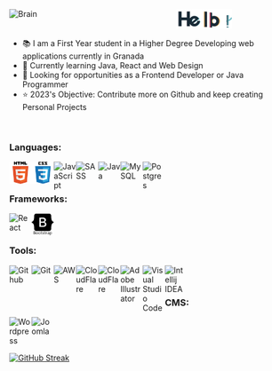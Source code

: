 <img align="left" alt="Brain" width="300" src="http://gifimage.net/wp-content/uploads/2017/10/cerebro-gif-tumblr-3.gif">


  <img src="./output-onlinegiftools.gif" width="20%">

- 📚 I am a First Year student in a Higher Degree Developing web applications currently in Granada
- 🧠 Currently learning Java, React and Web Design
- 🧪 Looking for opportunities as a Frontend Developer or Java Programmer
- ⭐ 2023's Objective: Contribute more on Github and keep creating Personal Projects

<br />

### Languages:

<img align="left" alt="HTML5" width="40px" src="https://raw.githubusercontent.com/github/explore/80688e429a7d4ef2fca1e82350fe8e3517d3494d/topics/html/html.png" />
<img align="left" alt="CSS3" width="40px" src="https://raw.githubusercontent.com/github/explore/80688e429a7d4ef2fca1e82350fe8e3517d3494d/topics/css/css.png" />
<img align="left" alt="JavaScript" width="40px" src="https://img.icons8.com/color/512/javascript.png" />
<img align="left" alt="SASS" width="40px" src="https://img.icons8.com/color/512/sass.png" />
<img align="left" alt="Java" width="40px" src="https://camo.githubusercontent.com/20ffa1c9a31e2c991c8b52b0cb7be938de51db4b7a9299658fef28efb0cc845a/68747470733a2f2f63646e2e6a7364656c6976722e6e65742f67682f64657669636f6e732f64657669636f6e2f69636f6e732f6a6176612f6a6176612d6f726967696e616c2e737667" />
<img align="left" alt="MySQL" width="40px" src="https://img.icons8.com/color/512/mysql-logo.png" />
<img align="left" alt="Postgres" width="40px" src="https://img.icons8.com/color/512/postgreesql.png" />

<br></br>
### Frameworks:
<img align="left" alt="React" width="40px" src="https://img.icons8.com/color/512/react-native.png" />
<img align="left" alt="Bootstrap" width="40px" src="https://raw.githubusercontent.com/devicons/devicon/master/icons/bootstrap/bootstrap-plain-wordmark.svg" />



<br></br>
### Tools:
<img align="left" alt="Github" width="40px" src="https://img.icons8.com/ios-glyphs/512/github.png" />
<img align="left" alt="Git" width="40px" src="https://img.icons8.com/color/512/git.png" />
<img align="left" alt="AWS" width="40px" src="https://img.icons8.com/color/512/amazon-web-services.png" />
<img align="left" alt="CloudFlare" width="40px" src="https://img.icons8.com/color/512/cloudflare.png" />
<img align="left" alt="CloudFlare" width="40px" src="https://www.storagealchemist.com/wp-content/uploads/2021/08/Syno-ApacheHTTP-logo-DSM6.png" />
<img align="left" alt="Adobe Illustrator" width="40px" src="https://img.icons8.com/color/512/adobe-illustrator--v1.png" />
<img align="left" alt="Visual Studio Code" width="40px" src="https://img.icons8.com/color/512/visual-studio-code-2019.png" />
<img align="left" alt="Intellij IDEA" width="40px" src="https://img.icons8.com/color/512/intellij-idea.png" />

<br></br>
### CMS:
<img align="left" alt="Wordpress" width="40px" src="https://img.icons8.com/color/512/wordpress.png" />
<img align="left" alt="Joomla" width="40px" src="https://img.icons8.com/color/512/joomla.png" />

<br>
<br><br>

[![GitHub Streak](https://streak-stats.demolab.com?user=jmcamposdev&theme=highcontrast&hide_border=true&date_format=j%20M%5B%20Y%5D&card_width=1000&background=0D111700&ring=421F81&fire=421F81&currStreakLabel=421F81)](https://git.io/streak-stats)






